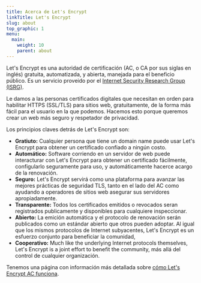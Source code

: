 ```yaml
---
title: Acerca de Let's Encrypt
linkTitle: Let's Encrypt
slug: about
top_graphic: 1
menu:
  main:
    weight: 10
    parent: about
---
```


Let's Encrypt es una autoridad de certificaci&oacute;n (AC, o CA por sus siglas en ingl&eacute;s) gratuita, automatizada, y abierta, manejada para el beneficio p&uacute;blico. Es un servicio proveido por el [Internet Security Research Group (ISRG)](https://abetterinternet.org/).

Le damos a las personas certificados digitales que necesitan en orden para habilitar HTTPS (SSL/TLS) para sitios web, gratuitamente, de la forma m&aacute;s f&aacute;cil para el usuario en la que podemos. Hacemos esto porque queremos crear un web m&aacute;s seguro y respetador de privacidad.

Los principios claves detr&aacute;s de Let's Encrypt son:

* <strong>Gratiuto:</strong> Cualquier persona que tiene un domain name puede usar Let's Encrypt para obtener un certificado confiado a ning&uacute;n costo.
* <strong>Autom&aacute;tico:</strong> Software corriendo en un servidor de web puede interacturar con Let's Encrypt para obtener un certificado f&aacute;cilmente, configularlo seguramente para uso, y autom&aacute;ticamente hacerce acargo de la renovaci&oacute;n.
* <strong>Seguro:</strong> Let's Encrypt servir&aacute; como una plataforma para avanzar las mejores pr&aacute;cticas de seguridad TLS, tanto en el lado del AC como ayudando a operadores de sitios web asegurar sus servidores apropiadamente.
* <strong>Transparente:</strong> Todos los certificados emitidos o revocados seran registrados publicamente y disponibles para cualquiere inspeccionar.
* <strong>Abierto:</strong> La emici&oacute;n autom&aacute;tica y el protocolo de renovaci&oacute;n ser&aacute;n publicados como un est&aacute;ndar abierto que otros pueden adoptar.
Al igual que los mismos protocolos de Internet subyacentes, Let's Encrypt es un esfuerzo conjunto para beneficiar la comunidad, 
* <strong>Cooperativo:</strong> Much like the underlying Internet protocols themselves, Let's Encrypt is a joint effort to benefit the community, m&aacute;s all&aacute; del control de cualquier organizaci&oacute;n.

Tenemos una p&aacute;gina con informaci&oacute;n m&aacute;s detallada sobre [c&oacute;mo Let's Encrypt AC funciona](/how-it-works/).
